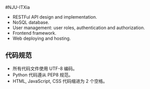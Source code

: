#NJU-ITXia

* RESTFul API design and implementation.
* NoSQL database.
* User management: user roles, authentication and authorization.
* Frontend framework.
* Web deploying and hosting.

## 代码规范

* 所有代码文件使用 UTF-8 编码。
* Python 代码遵从 PEP8 规范。
* HTML, JavaScript, CSS 代码缩进为 2 个空格。
